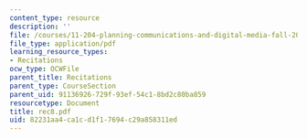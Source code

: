 ```yaml
---
content_type: resource
description: ''
file: /courses/11-204-planning-communications-and-digital-media-fall-2004/82231aa4ca1cd1f17694c29a858311ed_rec8.pdf
file_type: application/pdf
learning_resource_types:
- Recitations
ocw_type: OCWFile
parent_title: Recitations
parent_type: CourseSection
parent_uid: 91136926-729f-93ef-54c1-8bd2c80ba859
resourcetype: Document
title: rec8.pdf
uid: 82231aa4-ca1c-d1f1-7694-c29a858311ed
---
```

